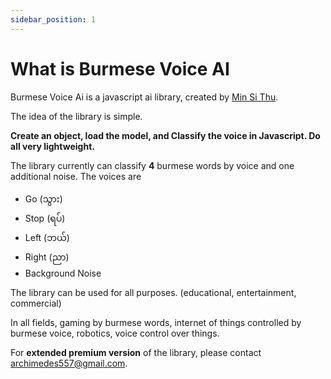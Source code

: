 ```yaml
---
sidebar_position: 1
---
```


# What is Burmese Voice AI

Burmese Voice Ai is a javascript ai library, created by [Min Si Thu](https://github.com/MinSiThu).

The idea of the library is simple.

**Create an object, load the model, and Classify the voice in Javascript. Do all very lightweight.**

The library currently can classify **4** burmese words by voice and one additional noise.
The voices are
- Go (သွား)
- Stop (ရပ်)
- Left (ဘယ်)
- Right (ညာ)
- Background Noise 

The library can be used for all purposes. (educational, entertainment, commercial)

In all fields, gaming by burmese words, internet of things controlled by burmese voice, robotics, voice control over things.

For **extended premium version** of the library, please contact [archimedes557@gmail.com](archimedes557@gmail.com).